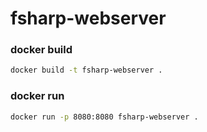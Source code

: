 # fsharp-webserver

### docker build

```bash
docker build -t fsharp-webserver .
```

### docker run

```bash
docker run -p 8080:8080 fsharp-webserver .
```
